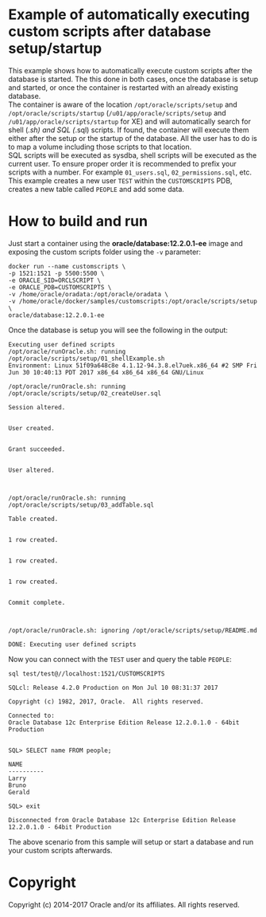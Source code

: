 Example of automatically executing custom scripts after database setup/startup
=================================================
This example shows how to automatically execute custom scripts after the database is started.
The this done in both cases, once the database is setup and started, or once the container is restarted
with an already existing database.  
The container is aware of the location `/opt/oracle/scripts/setup` and `/opt/oracle/scripts/startup`
(`/u01/app/oracle/scripts/setup` and `/u01/app/oracle/scripts/startup` for XE) and will
automatically search for shell (*.sh) and SQL (*.sql) scripts.
If found, the container will execute them either after the setup or the startup of the database.
All the user has to do is to map a volume including those scripts to that location.  
SQL scripts will be executed as sysdba, shell scripts will be executed as the current user.
To ensure proper order it is recommended to prefix your scripts with a number. For example 
`01_users.sql`, `02_permissions.sql`, etc.  
This example creates a new user `TEST` within the `CUSTOMSCRIPTS` PDB, creates a new table called `PEOPLE` and add some data.

# How to build and run
Just start a container using the **oracle/database:12.2.0.1-ee** image and exposing the custom scripts folder using the `-v` parameter:

```
docker run --name customscripts \
-p 1521:1521 -p 5500:5500 \
-e ORACLE_SID=ORCLSCRIPT \
-e ORACLE_PDB=CUSTOMSCRIPTS \
-v /home/oracle/oradata:/opt/oracle/oradata \
-v /home/oracle/docker/samples/customscripts:/opt/oracle/scripts/setup \
oracle/database:12.2.0.1-ee
```

Once the database is setup you will see the following in the output:

```
Executing user defined scripts
/opt/oracle/runOracle.sh: running /opt/oracle/scripts/setup/01_shellExample.sh
Environment: Linux 51f09a648c8e 4.1.12-94.3.8.el7uek.x86_64 #2 SMP Fri Jun 30 10:40:13 PDT 2017 x86_64 x86_64 x86_64 GNU/Linux

/opt/oracle/runOracle.sh: running /opt/oracle/scripts/setup/02_createUser.sql

Session altered.


User created.


Grant succeeded.


User altered.



/opt/oracle/runOracle.sh: running /opt/oracle/scripts/setup/03_addTable.sql

Table created.


1 row created.


1 row created.


1 row created.


Commit complete.



/opt/oracle/runOracle.sh: ignoring /opt/oracle/scripts/setup/README.md

DONE: Executing user defined scripts
```

Now you can connect with the `TEST` user and query the table `PEOPLE`:

```
sql test/test@//localhost:1521/CUSTOMSCRIPTS

SQLcl: Release 4.2.0 Production on Mon Jul 10 08:31:37 2017

Copyright (c) 1982, 2017, Oracle.  All rights reserved.

Connected to:
Oracle Database 12c Enterprise Edition Release 12.2.0.1.0 - 64bit Production


SQL> SELECT name FROM people;

NAME
----------
Larry
Bruno
Gerald

SQL> exit

Disconnected from Oracle Database 12c Enterprise Edition Release 12.2.0.1.0 - 64bit Production
```

The above scenario from this sample will setup or start a database and run your custom scripts afterwards.

# Copyright
Copyright (c) 2014-2017 Oracle and/or its affiliates. All rights reserved.
